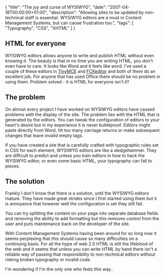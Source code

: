 {
  "title": "The joy and curse of WYSIWYG",
  "date": "2007-04-18T00:00:00+01:00",
  "description": "Allowing sites to be updated by non-technical staff is essential. WYSIWYG editors are a must in Content Management Systems, but can cause frustration too.",
  "tags": [
    "Typography",
    "CSS",
    "XHTML"
  ]
}

## HTML for everyone

WYSIWYG editors allows anyone to write and publish HTML without even knowing it. The beauty is that in no time you are writing HTML, you don't even have to care. It looks like Word and it feels like word. I've used a couple of these editors in [TinyMCE][1] and [FCKeditor][2] and both of them do an excellent job. For anyone that has used Office there should be no problem in using them. Problem solved - it is HTML for everyone isn't it?

## The problem

On almost every project I have worked on WYSIWYG editors have caused problems with the display of the site. The problem lies with the HTML that is generated by the editors. You can tweak the configuration of editors to your heart's desire but in my experience it is never bulletproof. Editors might paste directly from Word, hit too many carriage returns or make subsequent changes that leave invalid empty tags.

If you have created a site that is carefully crafted with typographic rules set in CSS for each element, WYSIWYG editors are like a sledgehammer. They are difficult to predict and unless you train editors in how to hack the WYSIWYG editor, or even some basic HTML, your typography can fall to pieces.

## The solution

Frankly I don't know that there is a solution, until the WYSIWYG editors mature. They have made great strides since I first started using them but it is annoyance that however well the configuration is set they still fail.

You can try splitting the content on your page into separate database fields and removing the ability to add formatting but this removes control from the user and puts maintenance back on the developer of the site.

With Content Management Systems having been around for so long now it seems perplexing that this should cause so many difficulties on a continuing basis. For all the hype of web 2.0 HTML is still the lifeblood of the web and it seems that unless you can write HTML by hand there isn't a reliable way of passing that responsibility to non-technical editors without risking broken typography or invalid code. 

I'm wondering if I'm the only one who feels this way..

 [1]: http://tinymce.moxiecode.com/
 [2]: http://www.fckeditor.net/
